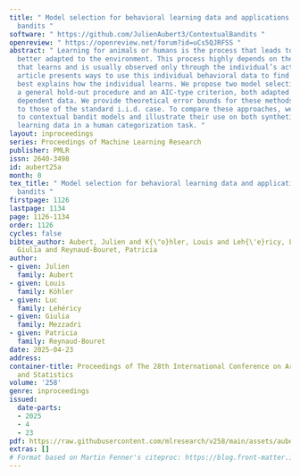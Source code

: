 ```yaml
---
title: " Model selection for behavioral learning data and applications to contextual
  bandits "
software: " https://github.com/JulienAubert3/ContextualBandits "
openreview: " https://openreview.net/forum?id=uCs5QJRFSS "
abstract: " Learning for animals or humans is the process that leads to behaviors
  better adapted to the environment. This process highly depends on the individual
  that learns and is usually observed only through the individual’s actions. This
  article presents ways to use this individual behavioral data to find the model that
  best explains how the individual learns. We propose two model selection methods:
  a general hold-out procedure and an AIC-type criterion, both adapted to non-stationary
  dependent data. We provide theoretical error bounds for these methods that are close
  to those of the standard i.i.d. case. To compare these approaches, we apply them
  to contextual bandit models and illustrate their use on both synthetic and experimental
  learning data in a human categorization task. "
layout: inproceedings
series: Proceedings of Machine Learning Research
publisher: PMLR
issn: 2640-3498
id: aubert25a
month: 0
tex_title: " Model selection for behavioral learning data and applications to contextual
  bandits "
firstpage: 1126
lastpage: 1134
page: 1126-1134
order: 1126
cycles: false
bibtex_author: Aubert, Julien and K{\"o}hler, Louis and Leh{\'e}ricy, Luc and Mezzadri,
  Giulia and Reynaud-Bouret, Patricia
author:
- given: Julien
  family: Aubert
- given: Louis
  family: Köhler
- given: Luc
  family: Lehéricy
- given: Giulia
  family: Mezzadri
- given: Patricia
  family: Reynaud-Bouret
date: 2025-04-23
address:
container-title: Proceedings of The 28th International Conference on Artificial Intelligence
  and Statistics
volume: '258'
genre: inproceedings
issued:
  date-parts:
  - 2025
  - 4
  - 23
pdf: https://raw.githubusercontent.com/mlresearch/v258/main/assets/aubert25a/aubert25a.pdf
extras: []
# Format based on Martin Fenner's citeproc: https://blog.front-matter.io/posts/citeproc-yaml-for-bibliographies/
---
```

